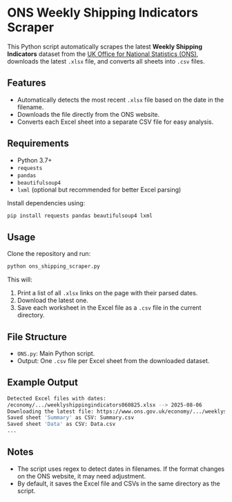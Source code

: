 # ONS Weekly Shipping Indicators Scraper

This Python script automatically scrapes the latest **Weekly Shipping Indicators** dataset from the [UK Office for National Statistics (ONS)](https://www.ons.gov.uk/economy/economicoutputandproductivity/output/datasets/weeklyshippingindicators), downloads the latest `.xlsx` file, and converts all sheets into `.csv` files.

## Features

- Automatically detects the most recent `.xlsx` file based on the date in the filename.
- Downloads the file directly from the ONS website.
- Converts each Excel sheet into a separate CSV file for easy analysis.

## Requirements

- Python 3.7+
- `requests`
- `pandas`
- `beautifulsoup4`
- `lxml` (optional but recommended for better Excel parsing)

Install dependencies using:

```bash
pip install requests pandas beautifulsoup4 lxml
```

## Usage

Clone the repository and run:

```bash
python ons_shipping_scraper.py
```

This will:

1. Print a list of all `.xlsx` links on the page with their parsed dates.
2. Download the latest one.
3. Save each worksheet in the Excel file as a `.csv` file in the current directory.

## File Structure

- `ONS.py`: Main Python script.
- Output: One `.csv` file per Excel sheet from the downloaded dataset.

## Example Output

```bash
Detected Excel files with dates:
/economy/.../weeklyshippingindicators060825.xlsx --> 2025-08-06
Downloading the latest file: https://www.ons.gov.uk/economy/.../weeklyshippingindicators060825.xlsx
Saved sheet 'Summary' as CSV: Summary.csv
Saved sheet 'Data' as CSV: Data.csv
...
```

## Notes

- The script uses regex to detect dates in filenames. If the format changes on the ONS website, it may need adjustment.
- By default, it saves the Excel file and CSVs in the same directory as the script.
